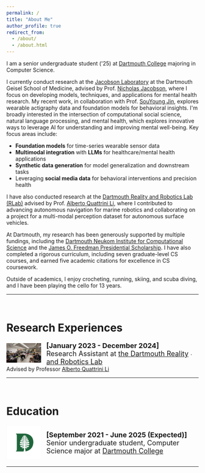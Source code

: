 ```yaml
---
permalink: /
title: "About Me"
author_profile: true
redirect_from: 
  - /about/
  - /about.html
---
```


I am a senior undergraduate student ('25) at [Dartmouth College](https://home.dartmouth.edu/) majoring in Computer Science.

I currently conduct research at the [Jacobson Laboratory](https://geiselmed.dartmouth.edu/jacobsonlab/) at the Dartmouth Geisel School of Medicine, advised by Prof. [Nicholas Jacobson](https://www.nicholasjacobson.com/), where I focus on developing models, techniques, and applications for mental health research. My recent work, in collaboration with Prof. [SouYoung Jin](https://souyoungjin.github.io/), explores wearable actigraphy data and foundation models for behavioral insights. I'm broadly interested in the intersection of computational social science, natural language processing, and mental health, which explores innovative ways to leverage AI for understanding and improving mental well-being. Key focus areas include:

  - **Foundation models** for time-series wearable sensor data
  - **Multimodal integration** with **LLMs** for healthcare/mental health applications
  - **Synthetic data generation** for model generalization and downstream tasks
  - Leveraging **social media data** for behavioral interventions and precision health

I have also conducted research at the [Dartmouth Reality and Robotics Lab (RLab)](https://rlab.cs.dartmouth.edu/home/) advised by Prof. [Alberto Quattrini Li](https://rlab.cs.dartmouth.edu/albertoq/), where I contributed to advancing autonomous navigation for marine robotics and collaborating on a project for a multi-modal perception dataset for autonomous surface vehicles.

At Dartmouth, my research has been generously supported by multiple fundings, including the [Dartmouth Neukom Institute for Computational Science](https://neukom.dartmouth.edu/funding/students/neukom-scholars-program) and the [James O. Freedman Presidential Scholarship](https://students.dartmouth.edu/ugar/research/programs/presidential-scholars). I have also completed a rigorous curriculum, including seven graduate-level CS courses, and earned five academic citations for excellence in CS coursework.

Outside of academics, I enjoy crocheting, running, skiing, and scuba diving, and I have been playing the cello for 13 years.

------
<br>

Research Experiences
======

<div class="row"> 
  <span style="width:20%; height:auto; display: inline-block; justify-content:center; vertical-align: middle;"><img src="/images/dartmouth_robotics_logo.png" alt="Dartmouth RLab Icon" style="max-width:90%; height:auto; object-fit: contain; margin:auto;"></span>
  <span style="width:75%; height:auto; display: inline-block; vertical-align: middle;font-size:large;"><b>[January 2023 - December 2024]</b> Research Assistant at <a href="https://home.dartmouth.edu/">the Dartmouth Reality and Robotics Lab</a></span>. 
  <br>
  Advised by Professor <a href="https://rlab.cs.dartmouth.edu/albertoq/">Alberto Quattrini Li</a>
</div>

------
<br>

Education
======

<div class="row"> 
  <span style="width:20%; height:auto; display: inline-block; justify-content:center; vertical-align: middle;"><img src="/images/dartmouth_logo.png" alt="Dartmouth Icon" style="max-width:90%; height:auto; object-fit: contain; margin:auto;"></span>
  <span style="width:75%; height:auto; display: inline-block; vertical-align: middle;font-size:large;"><b>[September 2021 - June 2025 (Expected)]</b> Senior undergraduate student, Computer Science major at <a href="https://home.dartmouth.edu/">Dartmouth College</a></span>
</div>

------
